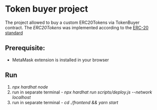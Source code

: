 # Token buyer project
The project allowed to buy a custom ERC20Tokens via TokenBuyer contract.
The *ERC20Tokens* was implemented according to the [ERC-20 standard](https://ethereum.org/en/developers/docs/standards/tokens/erc-20/)

## Prerequisite:
- MetaMask extension is installed in your browser

## Run
1. *npx hardhat node*
2. run in separate terminal - *npx hardhat run scripts/deploy.js --network localhost*
3. run in separate terminal - *cd ./frontend && yarn start*